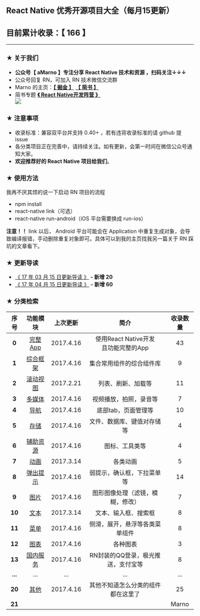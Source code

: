 ## React Native 优秀开源项目大全（每月15更新）
## 目前累计收录：【  166 】
--------

### ★ 关于我们

- **公众号【 aMarno 】专注分享 React Native 技术和资源 ，扫码关注↓↓↓**
- 公众号回复 RN，可加入 RN 技术微信交流群
- Marno 的主页：**[【 掘金 】](https://gold.xitu.io/user/56c1c513c24aa800534e85f3)** **[【 简书 】](http://www.jianshu.com/u/174a09ba6c25)**
- 简书专题 **[《 React Native开发阵营 》](http://www.jianshu.com/c/b4ce1d706d1f)**</br>
![](https://github.com/MarnoDev/react-native-open-project/blob/master/res/QR.jpg)

### ★ 注意事项

- 收录标准：兼容双平台并支持 0.40+ ，若有违背收录标准的请 github 提 issue
- 各分类项目正在完善中，请持续关注。如有更新，会第一时间在微信公众号通知大家。
- **欢迎推荐好的 React Native 项目给我们**。

### ★ 使用方法

我再不厌其烦的说一下启动 RN 项目的流程

- npm install
- react-native link（可选）
- react-native run-android（iOS 平台需要换成 run-ios）

**注意！！** link 以后， Android 平台可能会在 Application 中重复生成对象，会导致编译报错，手动删除重复对象即可。具体可以到我的主页找我另一篇关于 RN 踩坑的文章看下。

### ★ 更新导读
- [《 17 年 03 月 15 日更新导读 》](https://juejin.im/post/58c8963b2f301e007e2e17a5) **- 新增 20**
- [《 17 年 04 月 15 日更新导读 》](https://juejin.im/post/58f3255fa0bb9f006a9be882) **- 新增 60**


### ★ 分类检索

|序号|功能模块|上次更新|简介|收录数量|
|:---:|:---:|:---:|:---:|:---:|
|**0**|[完整App](https://github.com/MarnoDev/react-native-open-project/blob/master/category/00_FullApp.md)|2017.4.16|使用React Native开发</br>且功能完整的App|43|
|**1**|[综合框架](https://github.com/MarnoDev/react-native-open-project/blob/master/category/01_BaseFrame.md)|2017.4.16|集合常用组件的综合组件库|9|
|**2**|[滚动视图](https://github.com/MarnoDev/react-native-open-project/blob/master/category/02_ScrollView.md)|2017.2.21|列表、刷新、加载等|11|
|**3**|[多媒体](https://github.com/MarnoDev/react-native-open-project/blob/master/category/03_Media.md)|2017.4.16|视频播放，拍照，录音等|7|
|**4**|[导航](https://github.com/MarnoDev/react-native-open-project/blob/master/category/04_Navi.md)|2017.4.16|底部tab，页面管理等|10|
|**5**|[存储](https://github.com/MarnoDev/react-native-open-project/blob/master/category/05_Stroage.md)|2017.4.16|文件、数据库、键值对存储等|4|
|**6**|[辅助资源](https://github.com/MarnoDev/react-native-open-project/blob/master/category/06_Utils.md)|2017.4.16|图标、工具类等|4|
|**7**|[动画](https://github.com/MarnoDev/react-native-open-project/blob/master/category/07_Animation.md)|2017.3.14|各类动画|5|
|**8**|[弹出提示](https://github.com/MarnoDev/react-native-open-project/blob/master/category/08_PopUp.md)|2017.4.16|弱提示，确认框，下拉菜单等|14|
|**9**|[图片](https://github.com/MarnoDev/react-native-open-project/blob/master/category/09_Image.md)|2017.4.16|图形图像处理（滤镜，模糊，修改）|7|
|**10**|[文本](https://github.com/MarnoDev/react-native-open-project/blob/master/category/10_Text&Input.md)|2017.3.14|文本、输入框、搜索框|8|
|**11**|[菜单](https://github.com/MarnoDev/react-native-open-project/blob/master/category/11_Menu.md)|2017.4.16|侧滑，展开，悬浮等各类菜单组件|8|
|**12**|[图表](https://github.com/MarnoDev/react-native-open-project/blob/master/category/12_Chart.md)|2017.4.16|各种图表|3|
|**13**|[国内服务](https://github.com/MarnoDev/react-native-open-project/blob/master/category/13_Service.md)|2017.4.16|RN封装的QQ登录，极光推送，支付宝等|8|
|**...**|...|...|...|...|
|**20**|[其他](https://github.com/MarnoDev/react-native-open-project/blob/master/category/20_Others.md)|2017.4.16|其他不知道怎么分类的组件都在这里了|25|
|**21**||||Marno|
